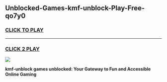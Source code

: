 
## Unblocked-Games-kmf-unblock-Play-Free-qo7y0
<h3>
<a href="https://premium76.site?title=kmf-unblock&ref=18A1">CLICK TO PLAY</a></h3>
<hr>

<h3>
<a href="https://premium76.site?title=kmf-unblock&ref=18A1">CLICK 2 PLAY</a>
  
</h3>

<a href="https://premium76.site?title=kmf-unblock&ref=18A1"><img src="https://clearcache.store/games.png"></a>


**kmf-unblock games unblocked: Your Gateway to Fun and Accessible Online Gaming**
